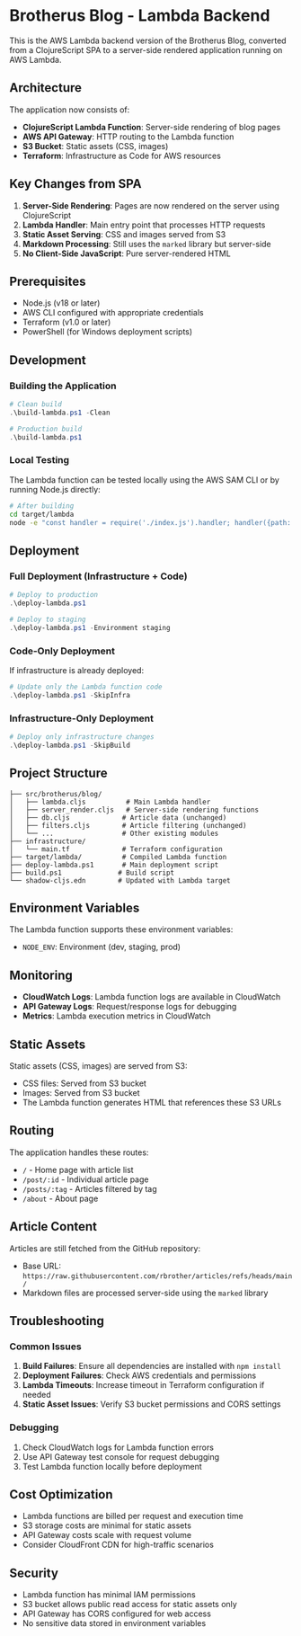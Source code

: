 # Brotherus Blog - Lambda Backend

This is the AWS Lambda backend version of the Brotherus Blog, converted from a ClojureScript SPA to a server-side rendered application running on AWS Lambda.

## Architecture

The application now consists of:

- **ClojureScript Lambda Function**: Server-side rendering of blog pages
- **AWS API Gateway**: HTTP routing to the Lambda function
- **S3 Bucket**: Static assets (CSS, images)
- **Terraform**: Infrastructure as Code for AWS resources

## Key Changes from SPA

1. **Server-Side Rendering**: Pages are now rendered on the server using ClojureScript
2. **Lambda Handler**: Main entry point that processes HTTP requests
3. **Static Asset Serving**: CSS and images served from S3
4. **Markdown Processing**: Still uses the `marked` library but server-side
5. **No Client-Side JavaScript**: Pure server-rendered HTML

## Prerequisites

- Node.js (v18 or later)
- AWS CLI configured with appropriate credentials
- Terraform (v1.0 or later)
- PowerShell (for Windows deployment scripts)

## Development

### Building the Application

```powershell
# Clean build
.\build-lambda.ps1 -Clean

# Production build
.\build-lambda.ps1
```

### Local Testing

The Lambda function can be tested locally using the AWS SAM CLI or by running Node.js directly:

```bash
# After building
cd target/lambda
node -e "const handler = require('./index.js').handler; handler({path: '/', httpMethod: 'GET'}, {}, console.log)"
```

## Deployment

### Full Deployment (Infrastructure + Code)

```powershell
# Deploy to production
.\deploy-lambda.ps1

# Deploy to staging
.\deploy-lambda.ps1 -Environment staging
```

### Code-Only Deployment

If infrastructure is already deployed:

```powershell
# Update only the Lambda function code
.\deploy-lambda.ps1 -SkipInfra
```

### Infrastructure-Only Deployment

```powershell
# Deploy only infrastructure changes
.\deploy-lambda.ps1 -SkipBuild
```

## Project Structure

```
├── src/brotherus/blog/
│   ├── lambda.cljs          # Main Lambda handler
│   ├── server_render.cljs   # Server-side rendering functions
│   ├── db.cljs             # Article data (unchanged)
│   ├── filters.cljs        # Article filtering (unchanged)
│   └── ...                 # Other existing modules
├── infrastructure/
│   └── main.tf             # Terraform configuration
├── target/lambda/          # Compiled Lambda function
├── deploy-lambda.ps1       # Main deployment script
├── build.ps1              # Build script
└── shadow-cljs.edn        # Updated with Lambda target
```

## Environment Variables

The Lambda function supports these environment variables:

- `NODE_ENV`: Environment (dev, staging, prod)

## Monitoring

- **CloudWatch Logs**: Lambda function logs are available in CloudWatch
- **API Gateway Logs**: Request/response logs for debugging
- **Metrics**: Lambda execution metrics in CloudWatch

## Static Assets

Static assets (CSS, images) are served from S3:

- CSS files: Served from S3 bucket
- Images: Served from S3 bucket
- The Lambda function generates HTML that references these S3 URLs

## Routing

The application handles these routes:

- `/` - Home page with article list
- `/post/:id` - Individual article page
- `/posts/:tag` - Articles filtered by tag
- `/about` - About page

## Article Content

Articles are still fetched from the GitHub repository:
- Base URL: `https://raw.githubusercontent.com/rbrother/articles/refs/heads/main/`
- Markdown files are processed server-side using the `marked` library

## Troubleshooting

### Common Issues

1. **Build Failures**: Ensure all dependencies are installed with `npm install`
2. **Deployment Failures**: Check AWS credentials and permissions
3. **Lambda Timeouts**: Increase timeout in Terraform configuration if needed
4. **Static Asset Issues**: Verify S3 bucket permissions and CORS settings

### Debugging

1. Check CloudWatch logs for Lambda function errors
2. Use API Gateway test console for request debugging
3. Test Lambda function locally before deployment

## Cost Optimization

- Lambda functions are billed per request and execution time
- S3 storage costs are minimal for static assets
- API Gateway costs scale with request volume
- Consider CloudFront CDN for high-traffic scenarios

## Security

- Lambda function has minimal IAM permissions
- S3 bucket allows public read access for static assets only
- API Gateway has CORS configured for web access
- No sensitive data stored in environment variables
